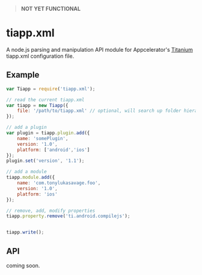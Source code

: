 > **NOT YET FUNCTIONAL**

# tiapp.xml

A node.js parsing and manipulation API module for Appcelerator's [Titanium](http://www.appcelerator.com/titanium/) tiapp.xml configuration file.

## Example

```js
var Tiapp = require('tiapp.xml');

// read the current tiapp.xml
var tiapp = new Tiapp({
	file: '/path/to/tiapp.xml' // optional, will search up folder hierarchy from cwd
});

// add a plugin
var plugin = tiapp.plugin.add({
	name: 'somePlugin',
	version: '1.0',
	platform: ['android','ios']
});
plugin.set('version', '1.1');

// add a module
tiapp.module.add({
	name: 'com.tonylukasavage.foo',
	version: '1.0',
	platform: 'ios'
});

// remove, add, modify properties
tiapp.property.remove('ti.android.compilejs');


tiapp.write();
```

## API

coming soon.
